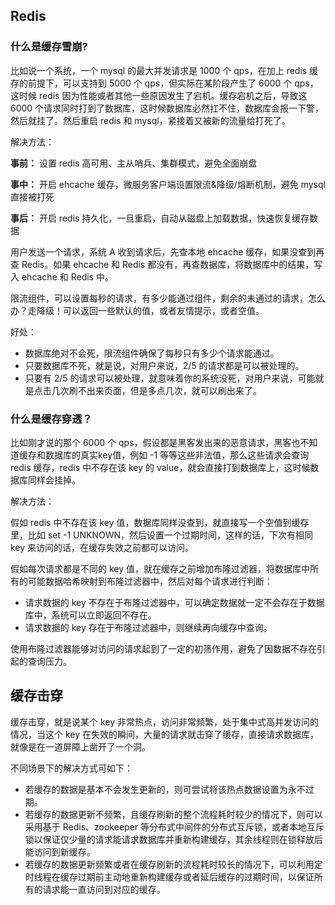 ## Redis

### 什么是缓存雪崩?

比如说一个系统，一个 mysql 的最大并发请求是 1000 个 qps，在加上 redis 缓存的前提下，可以支持到 5000 个 qps，但实际在某阶段产生了 6000 个 qps，这时候 redis 因为性能或者其他一些原因发生了宕机。缓存宕机之后，导致这 6000 个请求同时打到了数据库，这时候数据库必然扛不住，数据库会报一下警，然后就挂了。然后重启 redis 和 mysql，紧接着又被新的流量给打死了。

解决方法：

**事前：** 设置 redis 高可用、主从哨兵、集群模式，避免全面崩盘

**事中：** 开启 ehcache 缓存，微服务客户端设置限流&降级/熔断机制，避免 mysql 直接被打死

**事后：** 开启 redis 持久化，一旦重启，自动从磁盘上加载数据，快速恢复缓存数据

用户发送一个请求，系统 A 收到请求后，先查本地 ehcache 缓存，如果没查到再查 Redis。如果 ehcache 和 Redis 都没有，再查数据库，将数据库中的结果，写入 ehcache 和 Redis 中。

限流组件，可以设置每秒的请求，有多少能通过组件，剩余的未通过的请求，怎么办？走降级！可以返回一些默认的值，或者友情提示，或者空值。

好处：

- 数据库绝对不会死，限流组件确保了每秒只有多少个请求能通过。
- 只要数据库不死，就是说，对用户来说，2/5 的请求都是可以被处理的。
- 只要有 2/5 的请求可以被处理，就意味着你的系统没死，对用户来说，可能就是点击几次刷不出来页面，但是多点几次，就可以刷出来了。

### 什么是缓存穿透？

比如刚才说的那个 6000 个 qps，假设都是黑客发出来的恶意请求，黑客也不知道缓存和数据库的真实key值，例如 -1 等等这些非法值，那么这些请求会查询 redis 缓存，redis 中不存在该 key 的 value，就会直接打到数据库上，这时候数据库同样会挂掉。

解决方法：

假如 redis 中不存在该 key 值，数据库同样没查到，就直接写一个空值到缓存里，比如 set -1 UNKNOWN，然后设置一个过期时间，这样的话，下次有相同 key 来访问的话，在缓存失效之前都可以访问。

假如每次请求都是不同的 key 值，就在缓存之前增加布隆过滤器，将数据库中所有的可能数据哈希映射到布隆过滤器中，然后对每个请求进行判断：

- 请求数据的 key 不存在于布隆过滤器中，可以确定数据就一定不会存在于数据库中，系统可以立即返回不存在。
- 请求数据的 key 存在于布隆过滤器中，则继续再向缓存中查询。

使用布隆过滤器能够对访问的请求起到了一定的初筛作用，避免了因数据不存在引起的查询压力。

## 缓存击穿

缓存击穿，就是说某个 key 非常热点，访问非常频繁，处于集中式高并发访问的情况，当这个 key 在失效的瞬间，大量的请求就击穿了缓存，直接请求数据库，就像是在一道屏障上凿开了一个洞。

不同场景下的解决方式可如下：

- 若缓存的数据是基本不会发生更新的，则可尝试将该热点数据设置为永不过期。
- 若缓存的数据更新不频繁，且缓存刷新的整个流程耗时较少的情况下，则可以采用基于 Redis、zookeeper 等分布式中间件的分布式互斥锁，或者本地互斥锁以保证仅少量的请求能请求数据库并重新构建缓存，其余线程则在锁释放后能访问到新缓存。
- 若缓存的数据更新频繁或者在缓存刷新的流程耗时较长的情况下，可以利用定时线程在缓存过期前主动地重新构建缓存或者延后缓存的过期时间，以保证所有的请求能一直访问到对应的缓存。